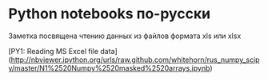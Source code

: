 ﻿Python notebooks по-русски
=========================

Заметка посвящена чтению данных из файлов формата xls или xlsx

[PY1: Reading MS Excel file data] (http://nbviewer.ipython.org/urls/raw.github.com/whitehorn/rus_numpy_scipy/master/N1%2520Numpy%2520masked%2520arrays.ipynb)

